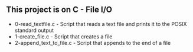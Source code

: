 ## This project is on C - File I/O
+ 0-read_textfile.c - Script that reads a text file and prints it to the POSIX standard output
+ 1-create_file.c - Script that creates a file
+ 2-append_text_to_file.c - Script that appends to the end of a file

